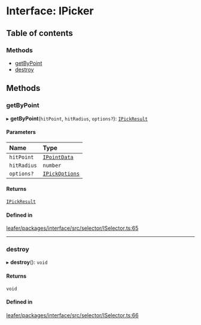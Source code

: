 # Interface: IPicker

## Table of contents

### Methods

- [getByPoint](IPicker.md#getbypoint)
- [destroy](IPicker.md#destroy)

## Methods

### getByPoint

▸ **getByPoint**(`hitPoint`, `hitRadius`, `options?`): [`IPickResult`](IPickResult.md)

#### Parameters

| Name | Type |
| :------ | :------ |
| `hitPoint` | [`IPointData`](IPointData.md) |
| `hitRadius` | `number` |
| `options?` | [`IPickOptions`](IPickOptions.md) |

#### Returns

[`IPickResult`](IPickResult.md)

#### Defined in

[leafer/packages/interface/src/selector/ISelector.ts:65](https://github.com/leaferjs/leafer/blob/c7e50b8/packages/interface/src/selector/ISelector.ts#L65)

___

### destroy

▸ **destroy**(): `void`

#### Returns

`void`

#### Defined in

[leafer/packages/interface/src/selector/ISelector.ts:66](https://github.com/leaferjs/leafer/blob/c7e50b8/packages/interface/src/selector/ISelector.ts#L66)

